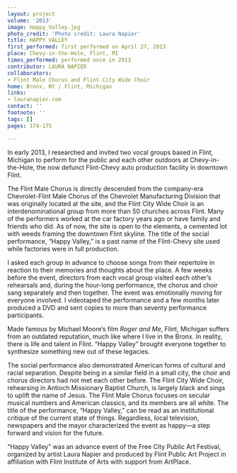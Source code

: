 ```yaml
---
layout: project
volume: '2013'
image: Happy_Valley.jpg
photo_credit: 'Photo credit: Laura Napier'
title: HAPPY VALLEY
first_performed: first performed on April 27, 2013
place: Chevy-in-the-Hole, Flint, MI
times_performed: performed once in 2013
contributor: LAURA NAPIER
collaborators:
- Flint Male Chorus and Flint City Wide Choir
home: Bronx, NY / Flint, Michigan
links:
- lauranapier.com
contact: ''
footnote: ''
tags: []
pages: 174-175

---
```


In early 2013, I researched and invited two vocal groups based in Flint, Michigan to perform for the public and each other outdoors at Chevy-in-the-Hole, the now defunct Flint-Chevy auto production facility in downtown Flint.

The Flint Male Chorus is directly descended from the company-era Chevrolet-Flint Male Chorus of the Chevrolet Manufacturing Division that was originally located at the site, and the Flint City Wide Choir is an interdenominational group from more than 50 churches across Flint. Many of the performers worked at the car factory years ago or have family and friends who did. As of now, the site is open to the elements, a cemented lot with weeds framing the downtown Flint skyline. The title of the social performance, “Happy Valley,” is a past name of the Flint-Chevy site used while factories were in full production.

I asked each group in advance to choose songs from their repertoire in reaction to their memories and thoughts about the place. A few weeks before the event, directors from each vocal group visited each other’s rehearsals and, during the hour-long performance, the chorus and choir sang separately and then together. The event was emotionally moving for everyone involved. I videotaped the performance and a few months later produced a DVD and sent copies to more than seventy performance participants.

Made famous by Michael Moore’s film _Roger and Me_, Flint, Michigan suffers from an outdated reputation, much like where I live in the Bronx. In reality, there is life and talent in Flint. “Happy Valley” brought everyone together to synthesize something new out of these legacies.

The social performance also demonstrated American forms of cultural and racial separation. Despite being in a similar field in a small city, the choir and chorus directors had not met each other before. The Flint City Wide Choir, rehearsing in Antioch Missionary Baptist Church, is largely black and sings to uplift the name of Jesus. The Flint Male Chorus focuses on secular musical numbers and American classics, and its members are all white. The title of the performance, “Happy Valley,” can be read as an institutional critique of the current state of things. Regardless, local television, newspapers and the mayor characterized the event as happy—a step forward and vision for the future.

“Happy Valley” was an advance event of the Free City Public Art Festival, organized by artist Laura Napier and produced by Flint Public Art Project in affiliation with Flint Institute of Arts with support from ArtPlace.
